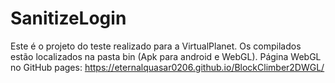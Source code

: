 # SanitizeLogin
Este é o projeto do teste realizado para a VirtualPlanet. Os compilados estão localizados
na pasta bin (Apk para android e WebGL).
Página WebGL no GitHub pages: https://eternalquasar0206.github.io/BlockClimber2DWGL/
